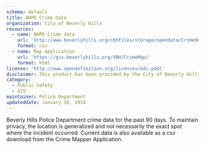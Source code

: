 ```yaml
---
schema: default
title: BHPD Crime Data
organization: City of Beverly Hills
resources:
  - name: BHPD Crime data
    url: 'http://www.beverlyhills.org/cbhfiles/storage/opendata/Crime90days.csv'
    format: csv
  - name: Map Application
    url: 'https://gis.beverlyhills.org/VBH/CrimeMap/'
    format: html    
license: 'http://www.opendefinition.org/licenses/odc-pddl'
disclaimer: This product has been provided by the City of Beverly Hills on as as-is basis for informational purposes. No warranty is made by the City of Beverly Hills regarding specific accuracy, completeness, or fitness for any particular purpose or use of any data made available on the City’s Open Data Portal. The City reserves the right to discontinue availability of content on the Open Data Portal at any time and for any reason.
category:
  - Public Safety
  - GIS
maintainer: Police Department
updateddate: January 10, 2019
---
```

Beverly Hills Police Department crime data for the past 90 days. To maintain privacy, the location is generalized and not necessarily the exact spot where the incident occurred. Current data is also available as a csv download from the Crime Mapper Application.
